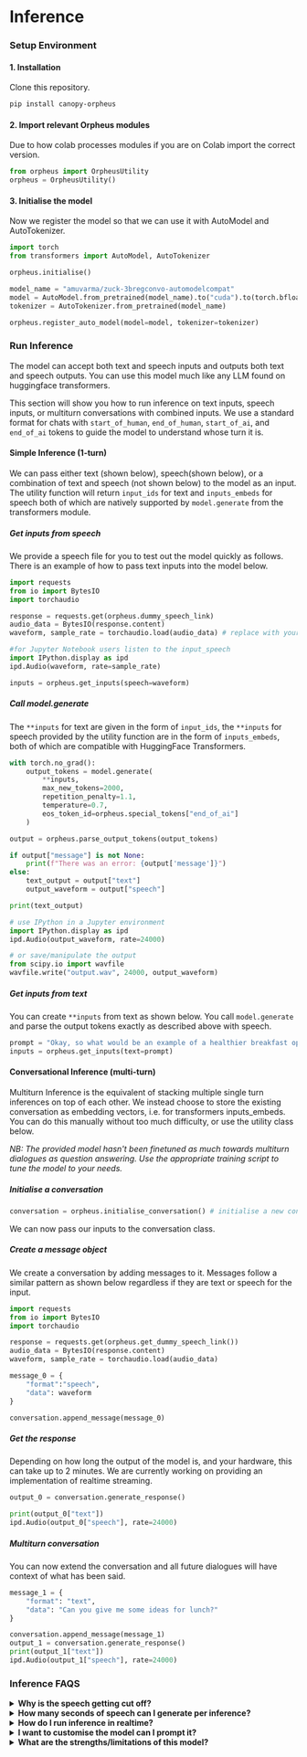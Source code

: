 # Inference

### Setup Environment

#### 1. Installation
Clone this repository.
```bash
pip install canopy-orpheus
```

#### 2. Import relevant Orpheus modules

Due to how colab processes modules if you are on Colab import the  correct version.
```python
from orpheus import OrpheusUtility
orpheus = OrpheusUtility()
```

#### 3. Initialise the model

Now we register the model so that we can use it with AutoModel and AutoTokenizer.

```python
import torch
from transformers import AutoModel, AutoTokenizer

orpheus.initialise()

model_name = "amuvarma/zuck-3bregconvo-automodelcompat"
model = AutoModel.from_pretrained(model_name).to("cuda").to(torch.bfloat16)
tokenizer = AutoTokenizer.from_pretrained(model_name)

orpheus.register_auto_model(model=model, tokenizer=tokenizer)
```

### Run Inference

The model can accept both text and speech inputs and outputs both text and speech outputs. You can use this model much like any LLM found on huggingface transformers.

This section will show you how to run inference on text inputs, speech inputs, or multiturn conversations with combined inputs. We use a standard format for chats with ```start_of_human```, ```end_of_human```, ```start_of_ai```, and ```end_of_ai``` tokens to guide the model to understand whose turn it is.

#### Simple Inference (1-turn)

We can pass either text (shown below), speech(shown below), or a combination of text and speech (not shown below) to the model as an input. The utility function will return `input_ids` for text and `inputs_embeds` for speech both of which are natively supported by `model.generate` from the transformers module.


##### Get inputs from speech

We provide a speech file for you to test out the model quickly as follows. There is an example of how to pass text inputs into the model below.

``` python
import requests
from io import BytesIO
import torchaudio

response = requests.get(orpheus.dummy_speech_link) 
audio_data = BytesIO(response.content)
waveform, sample_rate = torchaudio.load(audio_data) # replace with your own speech

#for Jupyter Notebook users listen to the input_speech
import IPython.display as ipd 
ipd.Audio(waveform, rate=sample_rate)

inputs = orpheus.get_inputs(speech=waveform)
```

##### Call model.generate
The `**inputs` for text are given in the form of `input_ids`, the `**inputs` for speech provided by the utility function are in the form of `inputs_embeds`, both of which are compatible with HuggingFace Transformers.

``` python
with torch.no_grad():
    output_tokens = model.generate(
        **inputs, 
        max_new_tokens=2000, 
        repetition_penalty=1.1, 
        temperature=0.7, 
        eos_token_id=orpheus.special_tokens["end_of_ai"]
    )

output = orpheus.parse_output_tokens(output_tokens)

if output["message"] is not None:
    print(f"There was an error: {output['message']}")
else:
    text_output = output["text"]
    output_waveform = output["speech"]

print(text_output)

# use IPython in a Jupyter environment 
import IPython.display as ipd 
ipd.Audio(output_waveform, rate=24000)

# or save/manipulate the output
from scipy.io import wavfile
wavfile.write("output.wav", 24000, output_waveform)
```

##### Get inputs from text

You can create `**inputs` from text as shown below. You call `model.generate` and parse the output tokens exactly as described above with speech.

```python
prompt = "Okay, so what would be an example of a healthier breakfast option then. Can you tell me?"
inputs = orpheus.get_inputs(text=prompt)
```

#### Conversational Inference (multi-turn)

Multiturn Inference is the equivalent of stacking multiple single turn inferences on top of each other. We instead choose to store the existing conversation as embedding vectors, i.e. for transformers inputs_embeds. You can do this manually without too much difficulty, or use the utility class below. 

*NB: The provided model hasn't been finetuned as much towards multiturn dialogues as question answering. Use the appropriate training script to tune the model to your needs.*

##### Initialise a conversation 
``` python
conversation = orpheus.initialise_conversation() # initialise a new conversation
```

We can now pass our inputs to the conversation class.

##### Create a message object
We create a conversation by adding messages to it. Messages follow a similar pattern as shown below regardless if they are text or speech for the input.
``` python
import requests
from io import BytesIO
import torchaudio

response = requests.get(orpheus.get_dummy_speech_link()) 
audio_data = BytesIO(response.content)
waveform, sample_rate = torchaudio.load(audio_data)

message_0 = {
    "format":"speech",
    "data": waveform
}

conversation.append_message(message_0)
```

##### Get the response

Depending on how long the output of the model is, and your hardware, this can take up to 2 minutes. We are currently working on providing an implementation of realtime streaming.

``` python
output_0 = conversation.generate_response()

print(output_0["text"])
ipd.Audio(output_0["speech"], rate=24000)
```
##### Multiturn conversation

You can now extend the conversation and all future dialogues will have context of what has been said.

``` python
message_1 = {
    "format": "text",
    "data": "Can you give me some ideas for lunch?"
}

conversation.append_message(message_1)
output_1 = conversation.generate_response()
print(output_1["text"])
ipd.Audio(output_1["speech"], rate=24000)
```

### Inference FAQS
<details>
  <summary><strong>Why is the speech getting cut off?</strong></summary>
  <p></p>
  <p>The model generates speech autogressively, which means that if the model terminates generation because it has hit the max_tokens criterion it will not finish generating the entire speech sample. You need to increase max_tokens to get the full generation.</p>
</details>

<details>
  <summary><strong>How many seconds of speech can I generate per inference? </strong></summary>
  <p></p>
  <p>While there is no limit on how many seconds of speech the model can respond with, the model has been mostly trained on sequences less than a 60 seconds. Each second of speech generated requires 83 tokens. </p>
</details>

<details>
  <summary><strong>How do I run inference in realtime? </strong></summary>
  <p></p>
  <p>Using an inference optimised library like vllm will allows you to run Orpheus in realtime. We are working on an implementation.</p>
</details>

<details>
  <summary><strong>I want to customise the model can I prompt it? </strong></summary>
  <p></p>
  <p>Currently the best way to customise the model (and how we want developers to customise) is by finetuning it. This should be very simple with the scripts provided. The reason for this is because we want to explore better ways of post training. </p>
</details>

<details>
  <summary><strong>What are the strengths/limitations of this model? </strong></summary>
  <p></p>
  <p>While we have extended the training of Llama-3b on large amounts of speech and text data, there are limitations. The model is not good at niche words, numbers in numerical form, and proper nouns. It is also a very small model so it lacks textual based reasoning and knowledge (especially after it forgets some of this when trained on speech).
  
  Since this model is small it is cheaper to finetune and we provide very simple scripts to add a high degree of customisability to the voice, emotions, intonations, personality, and knowledge of the model.
  
  We will also soon release a bigger, more extensively trained model that doesn't have any of the above issues.</p>
</details>